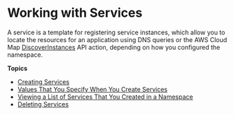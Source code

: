 # Working with Services<a name="working-with-services"></a>

A service is a template for registering service instances, which allow you to locate the resources for an application using DNS queries or the AWS Cloud Map [DiscoverInstances](https://docs.aws.amazon.com/cloud-map/latest/api/API_DiscoverInstances.html) API action, depending on how you configured the namespace\.

**Topics**
+ [Creating Services](creating-services.md)
+ [Values That You Specify When You Create Services](services-values.md)
+ [Viewing a List of Services That You Created in a Namespace](listing-services.md)
+ [Deleting Services](deleting-services.md)